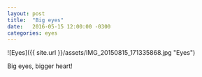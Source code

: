 ```yaml
---
layout: post
title:  "Big eyes"
date:   2016-05-15 12:00:00 -0300
categories: eyes
---
```

![Eyes]({{ site.url }}/assets/IMG_20150815_171335868.jpg "Eyes")

Big eyes, bigger heart!